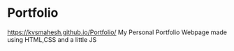# Portfolio
https://kvsmahesh.github.io/Portfolio/
My Personal Portfolio Webpage made using HTML,CSS and a little JS
